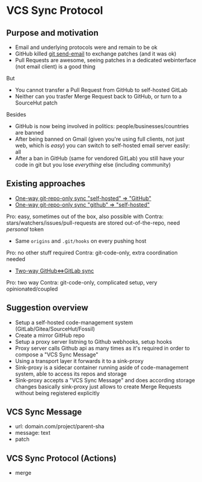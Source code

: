 # VCS Sync Protocol

## Purpose and motivation

- Email and underlying protocols were and remain to be ok
- GitHub killed [git send-email](https://git-send-email.io/) to exchange patches (and it was ok)
- Pull Requests are awesome, seeing patches in a dedicated webinterface (not email client) is a good thing

But

- You cannot transfer a Pull Request from GitHub to self-hosted GitLab
- Neither can you trasfer Merge Request back to GitHub, or turn to a SourceHut patch

Besides

- GitHub is now being involved in politics: people/businesses/countries are banned
- After being banned on Gmail (given you're using full clients, not just web, which is _easy_)
  you can switch to self-hosted email server easily: all
- After a ban in GitHub (same for vendored GitLab) you still have your code in git
  but you lose _everything_ else (including community)

## Existing approaches

- [One-way git-repo-only sync "self-hosted" => "GitHub"](https://gitlab.lunatic.cat/help/user/project/repository/repository_mirroring.md#setting-up-a-push-mirror-from-gitlab-to-github)
- [One-way git-repo-only sync "github" => "self-hosted"](https://jsramblings.com/automatically-sync-gitlab-mirrored-repository-on-every-push-to-github/)

Pro: easy, sometimes out of the box, also possible with 
Contra: stars/watchers/issues/pull-requests are stored out-of-the-repo, need _personal_ token

- Same `origins` and `.git/hooks` on every pushing host

Pro: no other stuff required
Contra: git-code-only, extra coordination needed

- [Two-way GitHub<=>GitLab sync](https://github.com/IgnoredAmbience/github-gitlab-sync)

Pro: two way
Contra: git-code-only, complicated setup, very opinionated/coupled

## Suggestion overview

- Setup a self-hosted code-management system (GitLab/Gitea/SourceHut/Fossil)
- Create a mirror GitHub repo
- Setup a proxy server listning to Github webhooks, setup hooks
- Proxy server calls Github api as many times as it's required in order to compose a "VCS Sync Message"
- Using a transport layer it forwards it to a sink-proxy
- Sink-proxy is a sidecar container running aside of code-management system, able to access its repos and storage
- Sink-proxy accepts a "VCS Sync Message" and does according storage changes
  basically sink-proxy just allows to create Merge Requests without being registered explicitly

## VCS Sync Message

- url: domain.com/project/parent-sha
- message: text
- patch

## VCS Sync Protocol (Actions)

- merge